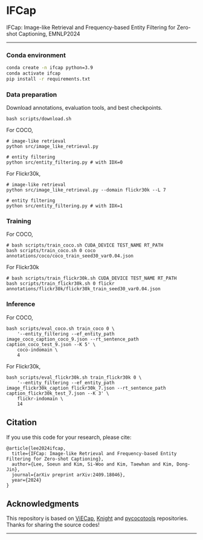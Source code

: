 # IFCap
IFCap: Image-like Retrieval and Frequency-based Entity Filtering for Zero-shot Captioning, EMNLP2024

---
### Conda environment
```bash
conda create -n ifcap python=3.9
conda activate ifcap
pip install -r requirements.txt
```

### Data preparation
Download annotations, evaluation tools, and best checkpoints.
```
bash scripts/download.sh
```

For COCO,
```
# image-like retrieval
python src/image_like_retrieval.py

# entity filtering
python src/entity_filtering.py # with IDX=0
```

For Flickr30k,
```
# image-like retrieval
python src/image_like_retrieval.py --domain flickr30k --L 7

# entity filtering
python src/entity_filtering.py # with IDX=1
```

### Training
For COCO,
```
# bash scripts/train_coco.sh CUDA_DEVICE TEST_NAME RT_PATH
bash scripts/train_coco.sh 0 coco annotations/coco/coco_train_seed30_var0.04.json
```

For Flickr30k
```
# bash scripts/train_flickr30k.sh CUDA_DEVICE TEST_NAME RT_PATH
bash scripts/train_flickr30k.sh 0 flickr annotations/flickr30k/flickr30k_train_seed30_var0.04.json
```

### Inference
For COCO,
```
bash scripts/eval_coco.sh train_coco 0 \
	'--entity_filtering --ef_entity_path image_coco_caption_coco_9.json --rt_sentence_path caption_coco_test_9.json --K 5' \
	coco-indomain \
	4
```

For Flickr30k,
```
bash scripts/eval_flickr30k.sh train_flickr30k 0 \
	'--entity_filtering --ef_entity_path image_flickr30k_caption_flickr30k_7.json --rt_sentence_path caption_flickr30k_test_7.json --K 3' \
	flickr-indomain \
	14
```


## Citation
If you use this code for your research, please cite:
```
@article{lee2024ifcap,
  title={IFCap: Image-like Retrieval and Frequency-based Entity Filtering for Zero-shot Captioning},
  author={Lee, Soeun and Kim, Si-Woo and Kim, Taewhan and Kim, Dong-Jin},
  journal={arXiv preprint arXiv:2409.18046},
  year={2024}
}
```

## Acknowledgments

This repository is based on [ViECap](https://github.com/FeiElysia/ViECap), [Knight](https://github.com/junyangwang0410/Knight) and [pycocotools](https://github.com/sks3i/pycocoevalcap) repositories. Thanks for sharing the source codes!

***
